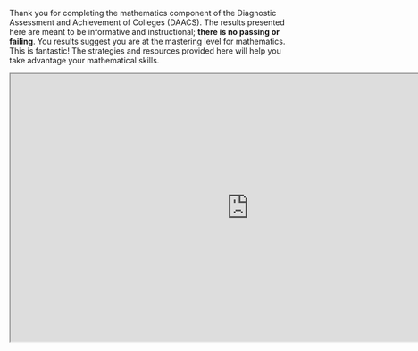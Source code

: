 Thank you for completing the mathematics component of the Diagnostic Assessment and Achievement of Colleges (DAACS). The results presented here are meant to be informative and instructional; **there is no passing or failing**. You results suggest you are at the mastering level for mathematics. This is fantastic! The strategies and resources provided here will help you take advantage your mathematical skills.

<div class="embed-responsive embed-responsive-16by9"><iframe width="853" height="480" src="https://player.vimeo.com/video/212145814"></iframe></div>


<p class="hidden-for-nonconsenting">

</p>

